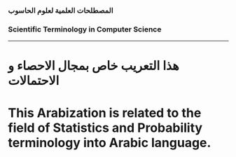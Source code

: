 ### المصطلحات العلمية لعلوم الحاسوب
### Scientific Terminology in Computer Science
----------------------------------------------


# هذا التعريب خاص بمجال الاحصاء و الاحتمالات
# This Arabization is related to the field of Statistics and Probability terminology into Arabic language.
